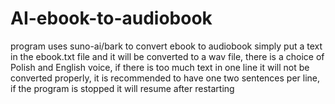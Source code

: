 # AI-ebook-to-audiobook
program uses suno-ai/bark to convert ebook to audiobook
simply put a text in the ebook.txt file and it will be converted to a wav file, there is a choice of Polish and English voice, if there is too much text in one line it will not be converted properly, it is recommended to have one two sentences per line, if the program is stopped it will resume after restarting
